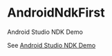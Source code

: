 # AndroidNdkFirst
Android Studio NDK Demo

See [Android Studio NDK Demo](http://xiaoyaolml.github.io/2016/05/30/%E4%BD%BF%E7%94%A8Android%20Studio%E8%BF%9B%E8%A1%8CNDK%E5%BC%80%E5%8F%91/)
